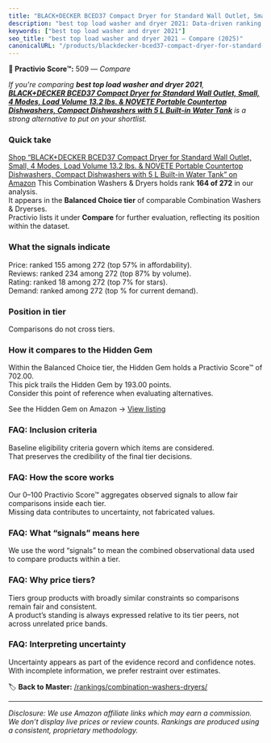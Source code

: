 ```yaml
---
title: "BLACK+DECKER BCED37 Compact Dryer for Standard Wall Outlet, Small, 4 Modes, Load Volume 13.2 lbs. & NOVETE Portable Countertop Dishwashers, Compact Dishwashers with 5 L Built-in Water Tank"
description: "best top load washer and dryer 2021: Data-driven ranking using the Practivio Score™. Positioned by quality, value, demand, findability, momentum."
keywords: ["best top load washer and dryer 2021"]
seo_title: "best top load washer and dryer 2021 — Compare (2025)"
canonicalURL: "/products/blackdecker-bced37-compact-dryer-for-standard-wall-outlet-small-4-modes-load-volume-132-lbs-novete-portable-countertop-dishwashers-compact-dishwashers-with-5-l-built-in-water-tank-B0CX5GBFD5/"
---
```


**🛒 Practivio Score™:** 509 — _Compare_


*If you're comparing **best top load washer and dryer 2021**, **[BLACK+DECKER BCED37 Compact Dryer for Standard Wall Outlet, Small, 4 Modes, Load Volume 13.2 lbs. & NOVETE Portable Countertop Dishwashers, Compact Dishwashers with 5 L Built-in Water Tank](https://www.amazon.com/dp/B0CX5GBFD5?tag=practivio-20)** is a strong alternative to put on your shortlist.*
### Quick take
[Shop “BLACK+DECKER BCED37 Compact Dryer for Standard Wall Outlet, Small, 4 Modes, Load Volume 13.2 lbs. & NOVETE Portable Countertop Dishwashers, Compact Dishwashers with 5 L Built-in Water Tank” on Amazon](https://www.amazon.com/dp/B0CX5GBFD5?tag=practivio-20)
This Combination Washers & Dryers holds rank **164 of 272** in our analysis.  
It appears in the **Balanced Choice tier** of comparable Combination Washers & Dryerses.  
Practivio lists it under **Compare** for further evaluation, reflecting its position within the dataset.

### What the signals indicate
Price: ranked 155 among 272 (top 57% in affordability).  
Reviews: ranked 234 among 272 (top 87% by volume).  
Rating: ranked 18 among 272 (top 7% for stars).  
Demand: ranked  among 272 (top % for current demand).

### Position in tier
Comparisons do not cross tiers.

### How it compares to the Hidden Gem
Within the Balanced Choice tier, the Hidden Gem holds a Practivio Score™ of 702.00.  
This pick trails the Hidden Gem by 193.00 points.  
Consider this point of reference when evaluating alternatives.  

See the Hidden Gem on Amazon → [View listing](https://www.amazon.com/dp/B0D4282T95?tag=practivio-20)

### FAQ: Inclusion criteria
Baseline eligibility criteria govern which items are considered.  
That preserves the credibility of the final tier decisions.

### FAQ: How the score works
Our 0–100 Practivio Score™ aggregates observed signals to allow fair comparisons inside each tier.  
Missing data contributes to uncertainty, not fabricated values.

### FAQ: What “signals” means here
We use the word “signals” to mean the combined observational data used to compare products within a tier.

### FAQ: Why price tiers?
Tiers group products with broadly similar constraints so comparisons remain fair and consistent.  
A product’s standing is always expressed relative to its tier peers, not across unrelated price bands.

### FAQ: Interpreting uncertainty
Uncertainty appears as part of the evidence record and confidence notes.  
With incomplete information, we prefer restraint over estimates.

<!-- Missing template for Compare/CompareWithinPriceClass -->


🏷️ **Back to Master:** [/rankings/combination-washers-dryers/](/rankings/combination-washers-dryers/)

---
_Disclosure: We use Amazon affiliate links which may earn a commission. We don’t display live prices or review counts. Rankings are produced using a consistent, proprietary methodology._
